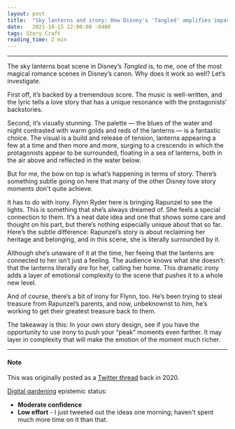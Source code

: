 ```yaml
---
layout: post
title:  "Sky lanterns and irony: How Disney's 'Tangled' amplifies impact"
date:   2021-10-15 12:00:00 -0400
tags: Story Craft
reading_time: 2 min
---
```


---

<p class="dropCap">The sky lanterns boat scene in Disney’s <em>Tangled</em> is, to me, one of the most magical romance scenes in Disney’s canon. Why does it work so well? Let’s investigate.</p>

First off, it’s backed by a tremendous score. The music is well-written, and the lyric tells a love story that has a unique resonance with the protagonists’ backstories.

Second, it’s visually stunning. The palette — the blues of the water and night contrasted with warm golds and reds of the lanterns — is a fantastic choice. The visual is a build and release of tension, lanterns appearing a few at a time and then more and more, surging to a crescendo in which the protagonists appear to be surrounded, floating in a sea of lanterns, both in the air above and reflected in the water below.

But for me, the bow on top is what’s happening in terms of story. There’s something subtle going on here that many of the other Disney love story moments don't quite achieve.

It has to do with irony. Flynn Ryder here is bringing Rapunzel to see the lights. This is something that she’s always dreamed of. She feels a special connection to them. It’s a neat date idea and one that shows some care and thought on his part, but there’s nothing especially unique about that so far. Here’s the subtle difference: Rapunzel’s story is about reclaiming her heritage and belonging, and in this scene, she is literally surrounded by it.

Although she’s unaware of it at the time, her feeing that the lanterns are connected to her isn’t just a feeling. The audience knows what she doesn’t: that the lanterns literally *are* for her, calling her home. This dramatic irony adds a layer of emotional complexity to the scene that pushes it to a whole new level.

And of course, there’s a bit of irony for Flynn, too. He’s been trying to steal treasure from Rapunzel’s parents, and now, unbeknownst to him, he’s working to get their greatest treasure back to them.

The takeaway is this: In your own story design, see if you have the opportunity to use irony to push your “peak” moments even farther. It may layer in complexity that will make the emotion of the moment much richer.

---

#### Note

This was originally posted as a [Twitter thread](https://twitter.com/natelistrom/status/1296426540830527495) back in 2020.

[Digital gardening](https://maggieappleton.com/garden-history) epistemic status:

- <strong>Moderate confidence</strong>
- <strong>Low effort</strong> - I just tweeted out the ideas one morning; haven't spent much more time on it than that.
